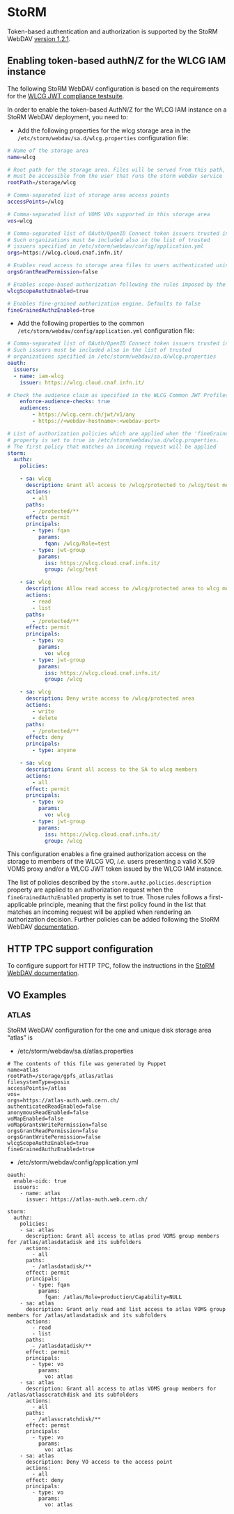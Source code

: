 # StoRM 

Token-based authentication and authorization is supported by the StoRM WebDAV [version 1.2.1][storm-webdav].

## Enabling token-based authN/Z for the WLCG IAM instance

The following StoRM WebDAV configuration is based on the requirements for the [WLCG JWT compliance testsuite](https://github.com/indigo-iam/wlcg-jwt-compliance-tests#storage-area-configuration-pre-requisites).

In order to enable the token-based AuthN/Z for the WLCG IAM instance on a StoRM WebDAV deployment, you need to:

- Add the following properties for the wlcg storage area in the `/etc/storm/webdav/sa.d/wlcg.properties` configuration file:

```bash
# Name of the storage area
name=wlcg

# Root path for the storage area. Files will be served from this path, which must exist and
# must be accessible from the user that runs the storm webdav service
rootPath=/storage/wlcg

# Comma-separated list of storage area access points
accessPoints=/wlcg

# Comma-separated list of VOMS VOs supported in this storage area
vos=wlcg

# Comma-separated list of OAuth/OpenID Connect token issuers trusted in this storage area. 
# Such organizations must be included also in the list of trusted
# issuers specified in /etc/storm/webdav/config/application.yml
orgs=https://wlcg.cloud.cnaf.infn.it/

# Enables read access to storage area files to users authenticated using OAuth/OIDC. Defaults to true
orgsGrantReadPermission=false

# Enables scope-based authorization following the rules imposed by the WLCG JWT profile. Defaults to false
wlcgScopeAuthzEnabled=true

# Enables fine-grained authorization engine. Defaults to false
fineGrainedAuthzEnabled=true
```

- Add the following properties to the common
  `/etc/storm/webdav/config/application.yml` configuration file:

```yml
# Comma-separated list of OAuth/OpenID Connect token issuers trusted in this storage area. 
# Such issuers must be included also in the list of trusted
# organizations specified in /etc/storm/webdav/sa.d/wlcg.properties
oauth:
  issuers:
  - name: iam-wlcg
    issuer: https://wlcg.cloud.cnaf.infn.it/

# Check the audience claim as specified in the WLCG Common JWT Profiles
    enforce-audience-checks: true
    audiences:
        - https://wlcg.cern.ch/jwt/v1/any
        - https://<webdav-hostname>:<webdav-port>

# List of authorization policies which are applied when the 'fineGrainedAuthzEnabled' 
# property is set to true in /etc/storm/webdav/sa.d/wlcg.properties.
# The first policy that matches an incoming request will be applied
storm:
  authz:
    policies:

    - sa: wlcg
      description: Grant all access to /wlcg/protected to /wlcg/test members
      actions:
        - all
      paths:
        - /protected/**
      effect: permit
      principals:
        - type: fqan
          params:
            fqan: /wlcg/Role=test
        - type: jwt-group
          params:
            iss: https://wlcg.cloud.cnaf.infn.it/
            group: /wlcg/test

    - sa: wlcg
      description: Allow read access to /wlcg/protected area to wlcg members
      actions:
        - read
        - list
      paths:
        - /protected/**
      effect: permit
      principals:
        - type: vo
          params:
            vo: wlcg
        - type: jwt-group
          params:
            iss: https://wlcg.cloud.cnaf.infn.it/
            group: /wlcg

    - sa: wlcg
      description: Deny write access to /wlcg/protected area
      actions:
        - write
        - delete
      paths:
        - /protected/**
      effect: deny
      principals:
        - type: anyone

    - sa: wlcg
      description: Grant all access to the SA to wlcg members
      actions:
        - all
      effect: permit
      principals:
        - type: vo
          params:
            vo: wlcg
        - type: jwt-group
          params:
            iss: https://wlcg.cloud.cnaf.infn.it/
            group: /wlcg
```

This configuration enables a fine grained authorization access on the storage to members
of the WLCG VO, *i.e.* users presenting a valid X.509 VOMS proxy and/or a WLCG JWT token issued by the WLCG IAM instance.

The list of policies described by the `storm.authz.policies.description` property are applied to an authorization request when the `fineGrainedAuthzEnabled` property is set to true. Those rules follows a first-applicable principle, meaning that the first policy found in the list that matches an incoming request will be applied when rendering an authorization decision.
Further policies can be added following the StoRM WebDAV  [documentation](http://italiangrid.github.io/storm/documentation/sysadmin-guide/1.11.21/installation-guides/webdav/storage-area-configuration/index.html).

## HTTP TPC support configuration

To configure support for HTTP TPC, follow the instructions in the [StoRM WebDAV
documentation][storm-webdav-tpc-doc].

## VO Examples

### ATLAS

StoRM WebDAV configuration for the one and unique disk storage area “atlas” is
* /etc/storm/webdav/sa.d/atlas.properties
```
# The contents of this file was generated by Puppet
name=atlas
rootPath=/storage/gpfs_atlas/atlas
filesystemType=posix
accessPoints=/atlas
vos=
orgs=https://atlas-auth.web.cern.ch/
authenticatedReadEnabled=false
anonymousReadEnabled=false
voMapEnabled=false
voMapGrantsWritePermission=false
orgsGrantReadPermission=false
orgsGrantWritePermission=false
wlcgScopeAuthzEnabled=true
fineGrainedAuthzEnabled=true
```
* /etc/storm/webdav/config/application.yml
```
oauth:
  enable-oidc: true  
  issuers:
    - name: atlas
      issuer: https://atlas-auth.web.cern.ch/

storm:
  authz:
    policies:
    - sa: atlas
      description: Grant all access to atlas prod VOMS group members for /atlas/atlasdatadisk and its subfolders
      actions:
        - all
      paths:
        - /atlasdatadisk/**
      effect: permit
      principals:  
        - type: fqan
          params:
            fqan: /atlas/Role=production/Capability=NULL
    - sa: atlas
      description: Grant only read and list access to atlas VOMS group members for /atlas/atlasdatadisk and its subfolders
      actions:
        - read
        - list
      paths:
        - /atlasdatadisk/**
      effect: permit
      principals:
        - type: vo
          params:
            vo: atlas
    - sa: atlas
      description: Grant all access to atlas VOMS group members for /atlas/atlasscratchdisk and its subfolders
      actions:
        - all
      paths:
        - /atlasscratchdisk/**
      effect: permit
      principals:  
        - type: vo
          params:
            vo: atlas
    - sa: atlas
      description: Deny VO access to the access point
      actions:
        - all
      effect: deny
      principals:
        - type: vo
          params:
            vo: atlas
```

[storm-webdav]: http://italiangrid.github.io/storm/release-notes/storm-webdav/1.2.1/
[storm-webdav-tpc-doc]: https://github.com/italiangrid/storm-webdav/blob/master/doc/tpc.md

